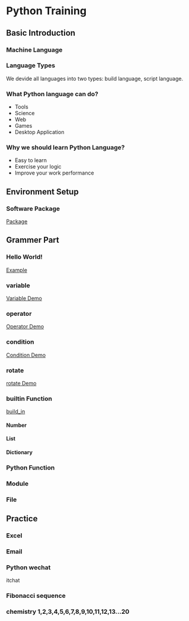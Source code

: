 # Python Training

## Basic Introduction
### Machine Language

### Language Types
We devide all languages into two types: build language, script language.

### What Python language can do?
- Tools
- Science 
- Web
- Games
- Desktop Application

### Why we should learn Python Language?
- Easy to learn
- Exercise your logic
- Improve your work performance

## Environment Setup
### Software Package
[Package](https://www.python.org/downloads/release/python-370/)


## Grammer Part

### Hello World!
[Example](./example/helloworld.md)

### variable
[Variable Demo](./example/variable.md)

### operator
[Operator Demo](./example/operator.md)

### condition
[Condition Demo](./example/condition.md)

### rotate
[rotate Demo](./example/rotate.md)

### builtin Function
[build_in](https://docs.python.org/3/library/functions.html)

#### Number

#### List

#### Dictionary

### Python Function

### Module

### File


## Practice
### Excel
### Email
### Python wechat
itchat
### Fibonacci sequence
### chemistry 1,2,3,4,5,6,7,8,9,10,11,12,13...20
### 